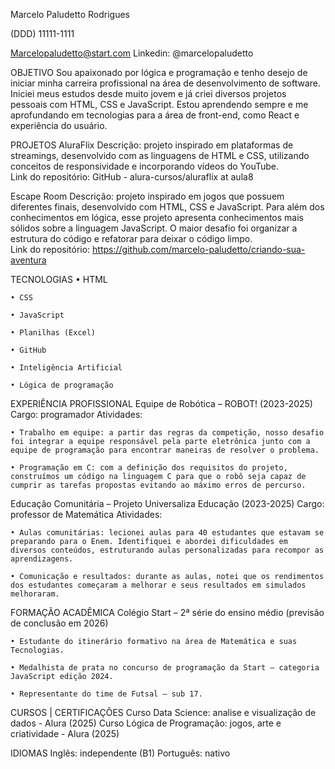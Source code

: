 Marcelo Paludetto Rodrigues

(DDD) 11111-1111

Marcelopaludetto@start.com
Linkedin: @marcelopaludetto

OBJETIVO
Sou apaixonado por lógica e programação e tenho desejo de iniciar minha carreira profissional na área de desenvolvimento de software. Iniciei meus estudos desde muito jovem e já criei diversos projetos pessoais com HTML, CSS e JavaScript. Estou aprendendo sempre e me aprofundando em tecnologias para a área de front-end, como React e experiência do usuário.

PROJETOS 
AluraFlix 
Descrição: projeto inspirado em plataformas de streamings, desenvolvido com as linguagens de HTML e CSS, utilizando conceitos de responsividade e incorporando vídeos do YouTube.   
Link do repositório: GitHub - alura-cursos/aluraflix at aula8 


Escape Room 
Descrição: projeto inspirado em jogos que possuem diferentes finais, desenvolvido com HTML, CSS e JavaScript. Para além dos conhecimentos em lógica, esse projeto apresenta conhecimentos mais sólidos sobre a linguagem JavaScript. O maior desafio foi organizar a estrutura do código e refatorar para deixar o código limpo.  
Link do repositório: https://github.com/marcelo-paludetto/criando-sua-aventura 


TECNOLOGIAS 
    • HTML 
    
    • CSS 
    
    • JavaScript 
   
    • Planilhas (Excel) 
   
    • GitHub 
   
    • Inteligência Artificial  
    
    • Lógica de programação













EXPERIÊNCIA PROFISSIONAL
Equipe de Robótica – ROBOT! (2023-2025) 
Cargo: programador 
Atividades: 
  
    • Trabalho em equipe: a partir das regras da competição, nosso desafio foi integrar a equipe responsável pela parte eletrônica junto com a equipe de programação para encontrar maneiras de resolver o problema. 
   
    • Programação em C: com a definição dos requisitos do projeto, construímos um código na linguagem C para que o robô seja capaz de cumprir as tarefas propostas evitando ao máximo erros de percurso. 

Educação Comunitária – Projeto Universaliza Educação (2023-2025) 
Cargo: professor de Matemática 
Atividades: 
   
    • Aulas comunitárias: lecionei aulas para 40 estudantes que estavam se preparando para o Enem. Identifiquei e abordei dificuldades em diversos conteúdos, estruturando aulas personalizadas para recompor as aprendizagens. 
    
    • Comunicação e resultados: durante as aulas, notei que os rendimentos dos estudantes começaram a melhorar e seus resultados em simulados melhoraram.


FORMAÇÃO ACADÊMICA
Colégio Start – 2ª série do ensino médio (previsão de conclusão em 2026) 
   
    • Estudante do itinerário formativo na área de Matemática e suas Tecnologias. 
   
    • Medalhista de prata no concurso de programação da Start – categoria JavaScript edição 2024. 
    
    • Representante do time de Futsal – sub 17. 


CURSOS | CERTIFICAÇÕES
Curso Data Science: analise e visualização de dados - Alura (2025)
Curso Lógica de Programação: jogos, arte e criatividade - Alura (2025)

IDIOMAS
Inglês: independente (B1)
Português: nativo
